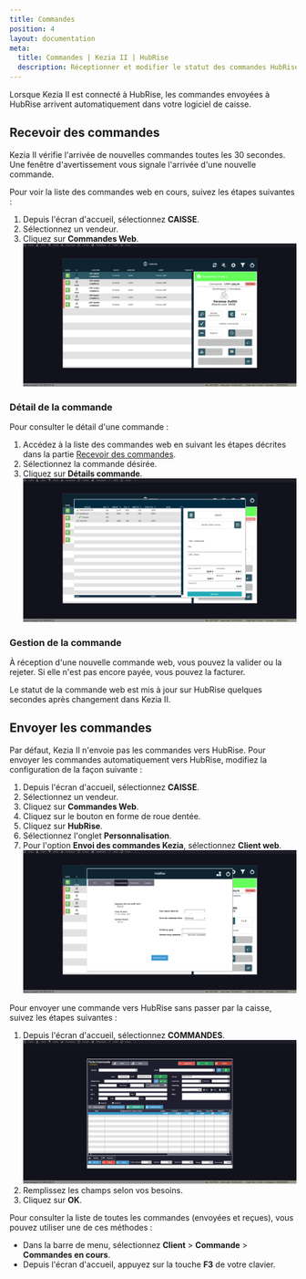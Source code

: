 ```yaml
---
title: Commandes
position: 4
layout: documentation
meta:
  title: Commandes | Kezia II | HubRise
  description: Réceptionner et modifier le statut des commandes HubRise reçues dans Kezia II. Connectez vos apps et synchronisez vos données.
---
```


Lorsque Kezia II est connecté à HubRise, les commandes envoyées à HubRise arrivent automatiquement dans votre logiciel de caisse.

## Recevoir des commandes

Kezia II vérifie l'arrivée de nouvelles commandes toutes les 30 secondes. Une fenêtre d'avertissement vous signale l'arrivée d'une nouvelle commande.

Pour voir la liste des commandes web en cours, suivez les étapes suivantes :

1. Depuis l'écran d'accueil, sélectionnez **CAISSE**.
1. Sélectionnez un vendeur.
1. Cliquez sur **Commandes Web**.
   ![Commandes - Liste des commandes](./images/009-kezia-web-orders.png)

### Détail de la commande

Pour consulter le détail d'une commande :

1. Accédez à la liste des commandes web en suivant les étapes décrites dans la partie [Recevoir des commandes](/apps/kezia/commandes#recevoir-des-commandes).
1. Sélectionnez la commande désirée.
1. Cliquez sur **Détails commande**.
   ![Commandes - Détails de la commande](./images/010-kezia-order-details.png)

### Gestion de la commande

À réception d'une nouvelle commande web, vous pouvez la valider ou la rejeter. Si elle n'est pas encore payée, vous pouvez la facturer.

Le statut de la commande web est mis à jour sur HubRise quelques secondes après changement dans Kezia II.

## Envoyer les commandes

Par défaut, Kezia II n'envoie pas les commandes vers HubRise. Pour envoyer les commandes automatiquement vers HubRise, modifiez la configuration de la façon suivante :

1. Depuis l'écran d'accueil, sélectionnez **CAISSE**.
1. Sélectionnez un vendeur.
1. Cliquez sur **Commandes Web**.
1. Cliquez sur le bouton en forme de roue dentée.
1. Cliquez sur **HubRise**.
1. Sélectionnez l'onglet **Personnalisation**.
1. Pour l'option **Envoi des commandes Kezia**, sélectionnez **Client web**.
   ![Commandes - Envoi des commandes](./images/011-kezia-send-orders.png)

Pour envoyer une commande vers HubRise sans passer par la caisse, suivez les étapes suivantes :

1. Depuis l'écran d'accueil, sélectionnez **COMMANDES**.
   ![Commandes - Nouvelle commande](./images/012-kezia-new-order.png)
1. Remplissez les champs selon vos besoins.
1. Cliquez sur **OK**.

Pour consulter la liste de toutes les commandes (envoyées et reçues), vous pouvez utiliser une de ces méthodes :

- Dans la barre de menu, sélectionnez **Client** > **Commande** > **Commandes en cours**.
- Depuis l'écran d'accueil, appuyez sur la touche **F3** de votre clavier.
